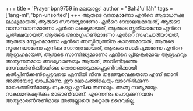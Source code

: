 +++
title = 'Prayer bpn9759 in മലയാളം'
author = "Bahá'u'lláh"
tags = ['lang-ml', 'bpn-unsorted']
+++
ആരുടെ വദനമാണോ എന്‍റെ ആരാധനക്കു ലക്ഷ്യമായത്, ആരുടെ സൗന്ദര്യമാണോ എന്‍റെ ദേവാലയമായത്, ആരുടെ വാസസ്ഥാനമാണോ  എന്‍റെ ലക്ഷ്യമായത്, ആരുടെ സ്തുതിയാണോ എന്‍റെ പ്രതീക്ഷയായത്, ആരുടെ അനുഗ്രഹണ്‍മാണോ എന്‍റെ സഹചാരിയായത്, ആരുടെ സ്നേഹമാണോ എന്‍റെ അസ്തിത്വത്തിനു കാരണമായത്, ആരുടെ സ്മരണയാണോ എനിക്കു സാന്ത്വനമായത്, ആരുടെ സാമിപ്യമാണോ എന്‍റെ ആഗ്രഹമായത്, ആരുടെ സാന്നിദ്ധ്യമാണോ എന്‍റെ പ്രിയങ്കരമായ ആഗ്രഹവും അത്യുന്നതമായ അദമ്യവാഞ്ചയും ആയത്, അവിണ്‍ടുത്തെ സേവകര്‍ണ്‍ക്കിടയിലെ തെരഞ്ഞെടുക്കപ്പെട്ടണ്‍വര്‍ക്കായി കല്‍പ്പിണ്‍ക്കണ്‍പ്പെട്ടവയെ എന്നില്‍ നിന്നു തടഞ്ഞുവെക്കരുതേ എന്ന് ഞാന്‍ അങ്ങയോടു യാചിക്കുന്നു. ഈ ലോകത്തിലെയും വരാനിരിക്കുന്ന ലോകത്തിണ്‍ലേയും നډകളെ എനിക്കു തന്നാലും.
അങ്ങു സത്യമായും സകലമനുഷ്യര്‍ക്കും രാജാണ്‍വാണ്. എന്നെന്നും പൊറുക്കുന്നവനും അത്യുദാരണ്‍നുണ്‍മായ അങ്ങല്ലാതെ മറ്റൊരു ദൈവമില്ല.
